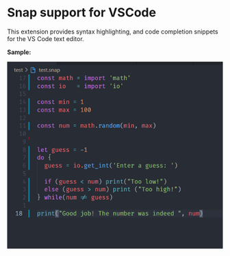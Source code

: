 # Snap support for VSCode

This extension provides syntax highlighting, and code completion snippets for the VS Code
text editor.

**Sample:**

![Syntax highlight sample](./sample/highlight.png)